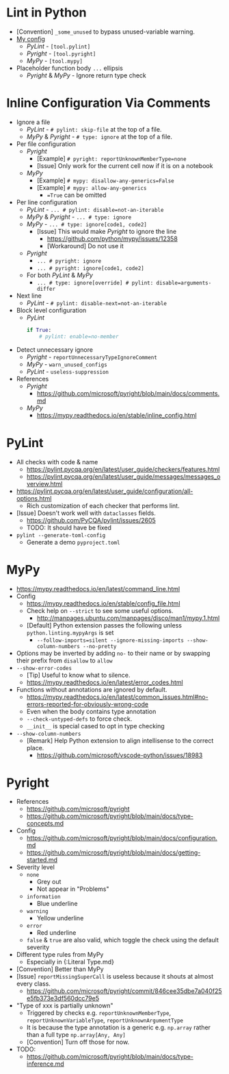 # Lint in Python

- [Convention] `_some_unused` to bypass unused-variable warning.
- [My config](</pyproject.toml>)
    - *PyLint* - `[tool.pylint]`
    - *Pyright* - `[tool.pyright]`
    - *MyPy* - `[tool.mypy]`
- Placeholder function body `...` ellipsis
    - *Pyright* & *MyPy* - Ignore return type check

# Inline Configuration Via Comments

- Ignore a file
    - *PyLint* - `# pylint: skip-file` at the top of a file.
    - *MyPy* & *Pyright* - `# type: ignore` at the top of a file.
- Per file configuration
    - *Pyright*
        - [Example] `# pyright: reportUnknownMemberType=none`
        - [Issue] Only work for the current cell now if it is on a notebook
    - *MyPy*
        - [Example] `# mypy: disallow-any-generics=False`
        - [Example] `# mypy: allow-any-generics`
            - `=True` can be omitted
- Per line configuration
    - *PyLint* - `... # pylint: disable=not-an-iterable`
    - *MyPy* & *Pyright* - `... # type: ignore`
    - *MyPy* - `... # type: ignore[code1, code2]`
        - [Issue] This would make *Pyright* to ignore the line
            - <https://github.com/python/mypy/issues/12358>
            - [Workaround] Do not use it
    - *Pyright*
        - `... # pyright: ignore`
        - `... # pyright: ignore[code1, code2]`
    - For both *PyLint* & *MyPy*
        - `... # type: ignore[override] # pylint: disable=arguments-differ`
- Next line
    - *PyLint* - `# pylint: disable-next=not-an-iterable`
- Block level configuration
    - *PyLint*
        ```python
        if True:
            # pylint: enable=no-member
        ```
- Detect unnecessary ignore
    - *Pyright* - `reportUnnecessaryTypeIgnoreComment`
    - *MyPy* - `warn_unused_configs`
    - *PyLint* - `useless-suppression`
- References
    - *Pyright*
        - <https://github.com/microsoft/pyright/blob/main/docs/comments.md>
    - *MyPy*
        - <https://mypy.readthedocs.io/en/stable/inline_config.html>

# PyLint

- All checks with code & name
    - <https://pylint.pycqa.org/en/latest/user_guide/checkers/features.html>
    - <https://pylint.pycqa.org/en/latest/user_guide/messages/messages_overview.html>
- <https://pylint.pycqa.org/en/latest/user_guide/configuration/all-options.html>
    - Rich customization of each checker that performs lint.
- [Issue] Doesn't work well with `dataclasses` fields.
    - <https://github.com/PyCQA/pylint/issues/2605>
    - TODO: It should have be fixed
- `pylint --generate-toml-config`
    - Generate a demo `pyproject.toml`

# MyPy

- <https://mypy.readthedocs.io/en/latest/command_line.html>
- Config
    - <https://mypy.readthedocs.io/en/stable/config_file.html>
    - Check help on `--strict` to see some useful options.
        - <http://manpages.ubuntu.com/manpages/disco/man1/mypy.1.html>
    - [Default] Python extension passes the following unless `python.linting.mypyArgs` is set
        - `--follow-imports=silent --ignore-missing-imports --show-column-numbers --no-pretty`
- Options may be inverted by adding `no-` to their name or by swapping their prefix from `disallow` to `allow`
- `--show-error-codes`
    - [Tip] Useful to know what to silence.
    - <https://mypy.readthedocs.io/en/latest/error_codes.html>
- Functions without annotations are ignored by default.
    - <https://mypy.readthedocs.io/en/latest/common_issues.html#no-errors-reported-for-obviously-wrong-code>
    - Even when the body contains type annotation
    - `--check-untyped-defs` to force check.
    - `__init__` is special cased to opt in type checking
- `--show-column-numbers`
    - [Remark] Help Python extension to align intellisense to the correct place.
        - <https://github.com/microsoft/vscode-python/issues/18983>


# Pyright

- References
    - <https://github.com/microsoft/pyright>
    - <https://github.com/microsoft/pyright/blob/main/docs/type-concepts.md>
- Config
    - <https://github.com/microsoft/pyright/blob/main/docs/configuration.md>
    - <https://github.com/microsoft/pyright/blob/main/docs/getting-started.md>
- Severity level
    - `none`
        - Grey out
        - Not appear in "Problems"
    - `information`
        - Blue underline
    - `warning`
        - Yellow underline
    - `error`
        - Red underline
    - `false` & `true` are also valid, which toggle the check using the default severity
- Different type rules from MyPy
    - Especially in {:Literal Type.md}
- [Convention] Better than MyPy
- [Issue] `reportMissingSuperCall` is useless because it shouts at almost every class.
    - <https://github.com/microsoft/pyright/commit/846cee35dbe7a040f25e5fb373e3df560dcc79e5>
- "Type of xxx is partially unknown"
    - Triggered by checks e.g. `reportUnknownMemberType`, `reportUnknownVariableType`, `reportUnknownArgumentType`
    - It is because the type annotation is a generic e.g. `np.array` rather than a full type `np.array[Any, Any]`
    - [Convention] Turn off those for now.
- TODO:
    - <https://github.com/microsoft/pyright/blob/main/docs/type-inference.md>
